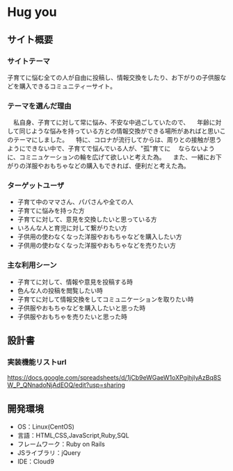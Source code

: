 #  Hug you

## サイト概要


### サイトテーマ
子育てに悩む全ての人が自由に投稿し、情報交換をしたり、お下がりの子供服などを購入できるコミュニティーサイト。

### テーマを選んだ理由
　私自身、子育てに対して常に悩み、不安な中過ごしていたので、
　年齢に対して同じような悩みを持っている方との情報交換ができる場所があればと思いこのテーマにしました。
　特に、コロナが流行してからは、周りとの接触が思うようにできない中で、子育てで悩んでいる人が、"孤"育てに
　ならないように、コミニュケーションの輪を広げて欲しいと考えた為。
　また、一緒にお下がりの洋服やおもちゃなどの購入もできれば、便利だと考えた為。

### ターゲットユーザ
- 子育て中のママさん、パパさんや全ての人
- 子育てに悩みを持った方
- 子育てに対して、意見を交換したいと思っている方
- いろんな人と育児に対して繋がりたい方
- 子供用の使わなくなった洋服やおもちゃなどを購入したい方
- 子供用の使わなくなった洋服やおもちゃなどを売りたい方

### 主な利用シーン
- 子育てに対して、情報や意見を投稿する時
- 色んな人の投稿を閲覧したい時
- 子育てに対して情報交換をしてコミュニケーションを取りたい時
- 子供服やおもちゃなどを購入したいと思った時
- 子供服やおもちゃを売りたいと思った時

## 設計書
### 実装機能リストurl
https://docs.google.com/spreadsheets/d/1jCb9eWGaeW1oXPgihjlyAzBq8SW_P_QNnadoNjAdEOQ/edit?usp=sharing

## 開発環境
- OS：Linux(CentOS)
- 言語：HTML,CSS,JavaScript,Ruby,SQL
- フレームワーク：Ruby on Rails
- JSライブラリ：jQuery
- IDE：Cloud9

